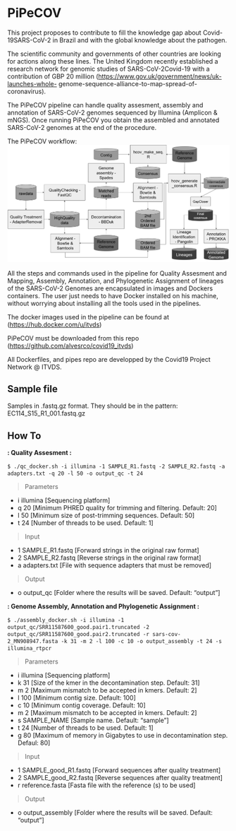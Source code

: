 # PiPeCOV
This project proposes to contribute to fill the knowledge gap about Covid-19SARS-CoV-2 in Brazil and with the global knowledge about the pathogen. 

The scientific community and governments of other countries are looking for actions along these lines. The United Kingdom recently established a research network for genomic studies of SARS-CoV-2Covid-19 with a contribution of GBP 20 million (https://www.gov.uk/government/news/uk-launches-whole- genome-sequence-alliance-to-map-spread-of-coronavirus).

The PiPeCOV pipeline can handle quality assesment, assembly and annotation of SARS-CoV-2 genomes sequenced by Illumina (Amplicon & mNGS). Once running PiPeCOV you obtain the assembled and annotated SARS-CoV-2 genomes at the end of the procedure.

The PiPeCOV workflow:
![Screenshot](pipecov.png)

All the steps and commands used in the pipeline for Quality Assesment and Mapping, Assembly, Annotation, and Phylogenetic Assignment of lineages of the SARS-CoV-2 Genomes are encapsulated in images and Dockers containers. The user just needs to have Docker installed on his machine, without worrying about installing all the tools used in the pipelines.

The docker images used in the pipeline can be found at (https://hub.docker.com/u/itvds)

PiPeCOV must be downloaded from this repo (https://github.com/alvesrco/covid19_itvds)

All Dockerfiles, and pipes repo are developped by the Covid19 Project Network @ ITVDS.

## Sample file

Samples in .fastq.gz format. They should be in the pattern: EC114_S15_R1_001.fastq.gz

## How To

**: Quality Assesment :**
```
$ ./qc_docker.sh -i illumina -1 SAMPLE_R1.fastq -2 SAMPLE_R2.fastq -a adapters.txt -q 20 -l 50 -o output_qc -t 24
```
> Parameters
- i illumina		[Sequencing platform]
- q 20		[Minimum PHRED quality for trimming and filtering. Default: 20]
- l 50		[Minimum size of post-trimming sequences. Default: 50]
- t 24		[Number of threads to be used. Default: 1]
> Input
- 1 SAMPLE_R1.fastq	[Forward strings in the original raw format]
- 2 SAMPLE_R2.fastq	[Reverse strings in the original raw format]
- a adapters.txt		[File with sequence adapters that must be removed]
> Output
- o output_qc		[Folder where the results will be saved. Default: “output”]

**: Genome Assembly, Annotation and Phylogenetic Assignment :**
```
$ ./assembly_docker.sh -i illumina -1 output_qc/SRR11587600_good.pair1.truncated -2 output_qc/SRR11587600_good.pair2.truncated -r sars-cov-2_MN908947.fasta -k 31 -m 2 -l 100 -c 10 -o output_assembly -t 24 -s illumina_rtpcr
```
> Parameters
- i illumina		[Sequencing platform]
- k 31		[Size of the kmer in the decontamination step. Default: 31]
- m 2		[Maximum mismatch to be accepted in kmers. Default: 2]
- l 100		[Minimum contig size. Default: 100]
- c 10		[Minimum contig coverage. Default: 10]
- m 2		[Maximum mismatch to be accepted in kmers. Default: 2]
- s SAMPLE_NAME		[Sample name. Default: “sample”]
- t 24		[Number of threads to be used. Default: 1]
- g 80		[Maximum of memory in Gigabytes to use in decontamination step. Defaul: 80]
> Input
- 1 SAMPLE_good_R1.fastq	[Forward sequences after quality treatment]
- 2 SAMPLE_good_R2.fastq	[Reverse sequences after quality treatment]
- r reference.fasta		[Fasta file with the reference (s) to be used]
> Output
- o output_assembly		[Folder where the results will be saved. Default: “output”]
